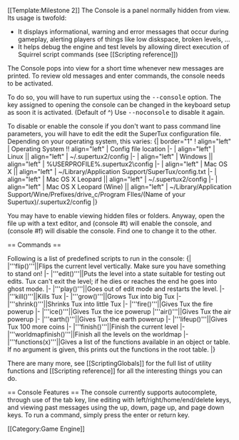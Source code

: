 [[Template:Milestone 2]]
The Console is a panel normally hidden from view. Its usage is twofold:

* It displays informational, warning and error messages that occur during gameplay, alerting players of things like low diskspace, broken levels, ...
* It helps debug the engine and test levels by allowing direct execution of Squirrel script commands (see [[Scripting reference]])

The Console pops into view for a short time whenever new messages are printed. To review old messages and enter commands, the console needs to be activated.

To do so, you will have to run supertux using the <tt>--console</tt> option. The key assigned to opening the console can be changed in the keyboard setup as soon it is activated. (Default of ^) Use <tt>--noconsole</tt> to disable it again.

To disable or enable the console if you don't want to pass command line parameters, you will have to edit the edit the SuperTux configuration file. Depending on your operating system, this varies:
{| border="1"
! align="left" | Operating System !! align="left" | Config file location
|-
| align="left" | Linux            || align="left" | ~/.supertux2/config
|-
| align="left" | Windows          || align="left" | %USERPROFILE%\.supertux2\config
|-
| align="left" | Mac OS X         || align="left" | ~/Library/Application Support/SuperTux/config.txt
|-
| align="left" | Mac OS X Leopard || align="left" | ~/.supertux2/config
|-
| align="left" | Mac OS X Leopard (Wine) || align="left" | ~/Library/Application Support/Wine/Prefixes/drive_c/Program FIles/(Name of your Supertux)/.supertux2/config
|}

You may have to enable viewing hidden files or folders.
Anyway, open the file up with a text editor, and
  (console #t)
will enable the console, and 
  (console #f)
will disable the console. Find one to change it to the other.

== Commands ==

Following is a list of predefined scripts to run in the console:
{|
|'''flip()'''||Flips the current level vertically. Make sure you have something to stand on!
|-
|'''edit()'''||Puts the level into a state suitable for testing out edits. Tux can't exit the level; if he dies or reaches the end he goes into ghost mode.
|-
|'''play()'''||Goes out of edit mode and restarts the level.
|-
|'''kill()'''||Kills Tux
|-
|'''grow()'''||Grows Tux into big Tux
|-
|'''shrink()'''||Shrinks Tux into little Tux
|-
|'''fire()'''||Gives Tux the fire powerup
|-
|'''ice()'''||Gives Tux the ice powerup
|'''air()'''||Gives Tux the air powerup
|-
|'''earth()'''||Gives Tux the earth powerup
|-
|'''lifeup()'''||Gives Tux 100 more coins
|-
|'''finish()'''||Finish the current level
|-
|'''worldmapfinish()'''||Finish all the levels on the worldmap
|-
|'''functions(x)'''||Gives a list of the functions available in an object or table. If no argument is given, this prints out the functions in the root table.
|}

There are many more, see [[ScriptingGlobals]] for the full list of utility functions and [[Scripting reference]] for all the interesting things you can do.

== Console Features ==
The console currently supports autocomplete, through use of the tab key, line editing with left/right/home/end/delete keys, and viewing past messages using the up, down, page up, and page down keys. To run a command, simply press the enter or return key.

[[Category:Game Engine]]
